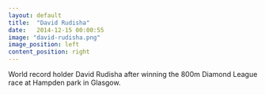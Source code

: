 ```yaml
---
layout: default
title:  "David Rudisha"
date:   2014-12-15 00:00:55
image: "david-rudisha.png"
image_position: left
content_position: right
---
```


World record holder David Rudisha after winning the 800m Diamond League race at Hampden park in Glasgow.